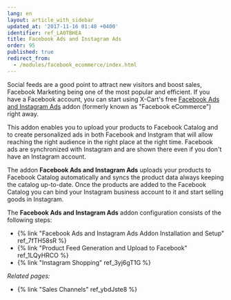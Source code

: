```yaml
---
lang: en
layout: article_with_sidebar
updated_at: '2017-11-16 01:48 +0400'
identifier: ref_LA0TBHEA
title: Facebook Ads and Instagram Ads
order: 95
published: true
redirect_from:
  - /modules/facebook_ecommerce/index.html
---
```


Social feeds are a good point to attract new visitors and boost sales, Facebook Marketing being one of the most popular and efficient. If you have a Facebook account, you can start using X-Cart's free [Facebook Ads and Instagram Ads](https://market.x-cart.com/addons/facebook-e-commerce.html) addon (formerly known as "Facebook eCommerce") right away. 

This addon enables you to upload your products to Facebook Catalog and to create personalized ads in both Facebook and Instgram that will allow reaching the right audience in the right place at the right time. Facebook ads are synchronized with Instagram and are shown there even if you don't have an Instagram account.

The addon **Facebook Ads and Instagram Ads** uploads your products to Facebook Catalog automatically and syncs the product data always keeping the catalog up-to-date. Once the products are added to the Facebook Catalog you can bind your Instagram business account to it and start selling goods in Instagram.

The **Facebook Ads and Instagram Ads** addon configuration consists of the following steps: 
*  {% link "Facebook Ads and Instagram Ads Addon Installation and Setup" ref_7fTH58sR %}
*  {% link "Product Feed Generation and Upload to Facebook" ref_1LQyHRCO %}
*  {% link "Instagram Shopping" ref_3yj6gT1G %}

_Related pages:_

   * {% link "Sales Channels" ref_ybdJste8 %}
